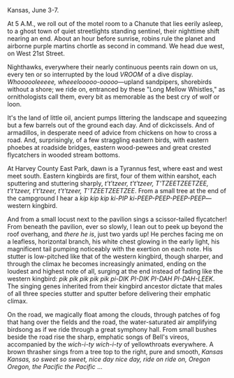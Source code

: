 Kansas, June 3-7. 

At 5 A.M., we roll out of the motel room to a Chanute that lies eerily asleep, to a ghost town of quiet streetlights standing sentinel, their nighttime shift nearing an end. About an hour before sunrise, robins rule the planet and airborne purple martins chortle as second in command. We head due west, on West 21st Street.

Nighthawks, everywhere their nearly continuous peents rain down on us, every ten or so interrupted by the loud _VROOM_ of a dive display. _Whoooooleeeee, wheeelooooo-ooooo_—upland sandpipers, shorebirds without a shore; we ride on, entranced by these "Long Mellow Whistles," as ornithologists call them, every bit as memorable as the best cry of wolf or loon. 

It's the land of little oil, ancient pumps littering the landscape and squeezing but a few barrels out of the ground each day. And of dickcissels. And of armadillos, in desperate need of advice from chickens on how to cross a road.  And, surprisingly, of a few straggling eastern birds, with eastern phoebes at roadside bridges, eastern wood-pewees and great crested flycatchers in wooded stream bottoms.

At Harvey County East Park, dawn is a Tyrannus fest, where east and west meet south. Eastern kingbirds are first, four of them within earshot, each sputtering and stuttering sharply, _t't'tzeer, t't'tzeer, T'TZEETZEETZEE, t't'tzeer, t't'tzeer, t't'tzeer, T'TZEETZEETZEE_. From a small tree at the end of the campground I hear a _kip kip kip ki-PIP ki-PEEP-PEEP-PEEP-PEEP_—western kingbird. 

And from a small locust next to the pavilion sings a scissor-tailed flycatcher! From beneath the pavilion, ever so slowly, I lean out to peek up beyond the roof overhang, and _there he is_, just two yards up! He perches facing me on a leafless, horizontal branch, his white chest glowing in the early light, his magnificent tail pumping noticeably with the exertion on each note. His stutter is low-pitched like that of the western kingbird, though sharper, and through the climax he becomes increasingly animated, ending on the loudest and highest note of all, surging at the end instead of fading like the western kingbird: _pik pik pik pik pik pi-DIK PI-DIK PI-DAH PI-DAH-LEEK_. The singing genes inherited from their kingbird ancestor dictate that males of all three species stutter and sputter before delivering their emphatic climax. 

On the road, we magically float among the clouds, through patches of fog that hang over the fields and the road, the water-saturated air amplifying birdsong as if we ride through a great symphony hall. From small bushes beside the road rise the sharp, emphatic songs of Bell's vireos, accompanied by the _wich-i-ty wich-i-ty_ of yellowthroats everywhere. A brown thrasher sings from a tree top to the right, pure and smooth, _Kansas Kansas, so sweet so sweet, nice day nice day, ride on ride on, Oregon Oregon, the Pacific the Pacific_ ... 
